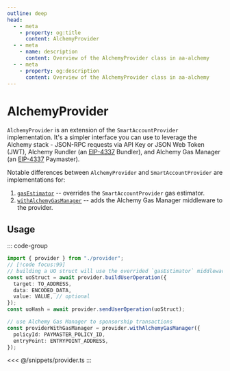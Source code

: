 ```yaml
---
outline: deep
head:
  - - meta
    - property: og:title
      content: AlchemyProvider
  - - meta
    - name: description
      content: Overview of the AlchemyProvider class in aa-alchemy
  - - meta
    - property: og:description
      content: Overview of the AlchemyProvider class in aa-alchemy
---
```


# AlchemyProvider

`AlchemyProvider` is an extension of the `SmartAccountProvider` implementation. It's a simpler interface you can use to leverage the Alchemy stack - JSON-RPC requests via API Key or JSON Web Token (JWT), Alchemy Rundler (an [EIP-4337](https://eips.ethereum.org/EIPS/eip-4337) Bundler), and Alchemy Gas Manager (an [EIP-4337](https://eips.ethereum.org/EIPS/eip-4337) Paymaster).

Notable differences between `AlchemyProvider` and `SmartAccountProvider` are implementations for:

1.  [`gasEstimator`](/packages/aa-alchemy/provider/gasEstimator) -- overrides the `SmartAccountProvider` gas estimator.
2.  [`withAlchemyGasManager`](/packages/aa-alchemy/provider/withAlchemyGasManager) -- adds the Alchemy Gas Manager middleware to the provider.

## Usage

::: code-group

```ts [example.ts]
import { provider } from "./provider";
// [!code focus:99]
// building a UO struct will use the overrided `gasEstimator` middleware on AlchemyProvider
const uoStruct = await provider.buildUserOperation({
  target: TO_ADDRESS,
  data: ENCODED_DATA,
  value: VALUE, // optional
});
const uoHash = await provider.sendUserOperation(uoStruct);

// use Alchemy Gas Manager to sponsorship transactions
const providerWithGasManager = provider.withAlchemyGasManager({
  policyId: PAYMASTER_POLICY_ID,
  entryPoint: ENTRYPOINT_ADDRESS,
});
```

<<< @/snippets/provider.ts
:::
